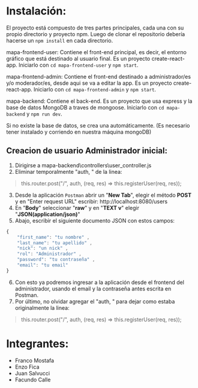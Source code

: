 # Instalación:

El proyecto está compuesto de tres partes principales, cada una con su propio directorio y proyecto npm. Luego de clonar el repositorio debería hacerse un `npm install` en cada directorio.

mapa-frontend-user: Contiene el front-end principal, es decir, el entorno gráfico que está destinado al usuario final. Es un proyecto create-react-app. Iniciarlo con `cd mapa-frontend-user` y `npm start`.

mapa-frontend-admin: Contiene el front-end destinado a administrador/es y/o moderador/es, desde aqui se va a editar la app. Es un proyecto create-react-app. Iniciarlo con `cd mapa-frontend-admin` y `npm start`.

mapa-backend: Contiene el back-end. Es un proyecto que usa express y la base de datos MongoDB a traves de mongoose. Iniciarlo con `cd mapa-backend` y `npm run dev`.

Si no existe la base de datos, se crea una automáticamente. (Es necesario tener instalado y corriendo en nuestra máquina mongoDB)

## Creacion de usuario Administrador inicial:
1. Dirigirse a mapa-backend\controllers\user_controller.js 
2. Eliminar temporalmente "auth, " de la linea: 
>this.router.post("/", auth, (req, res) => this.registerUser(req, res));
3. Desde la aplicación `Postman` abrir un "**New Tab**", elegir el método **POST** y en "Enter request URL" escribir: http://localhost:8080/users 
4. En "**Body**" seleccionar "**raw**" y en "**TEXT v**" elegir "**JSON(application/json)**"
5. Abajo, escribir el siguiente documento JSON con estos campos:
```javascript
{
	"first_name": "tu nombre" ,
	"last_name": "tu apellido" ,
	"nick": "un nick" ,
	"rol": "Administrador" ,
	"password": "tu contraseña" ,
	"email": "tu email"
}
```
6. Con esto ya podremos ingresar a la aplicación desde el frontend del administrador, usando el email y la contraseña antes escrita en Postman.
7. Por último, no olvidar agregar el "auth, " para dejar como estaba originalmente la linea: 
>this.router.post("/", auth, (req, res) => this.registerUser(req, res));

# Integrantes:

- Franco Mostafa
- Enzo Fica
- Juan Salvucci
- Facundo Calle
